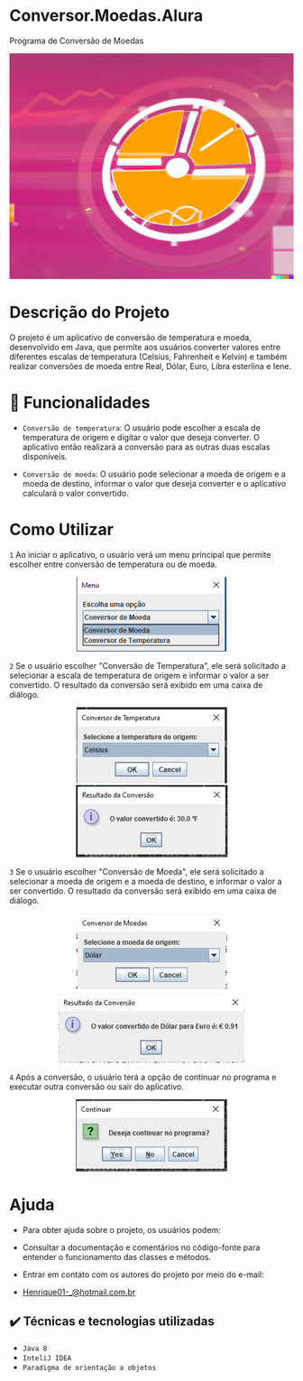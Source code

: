 # Conversor.Moedas.Alura
Programa de Conversão de Moedas
<div>
  <img src="https://github.com/henriqueerds/Conversor.Moedas.Alura/blob/cfacd282abc19f9da12d73e3dc6164b0ad49d1f1/Imagens/2023-07-27%2023.16.16.png" width =100% height= 400px>
</div>

# Descrição do Projeto
O projeto é um aplicativo de conversão de temperatura e moeda, desenvolvido em Java, que permite aos usuários converter valores entre diferentes escalas de temperatura (Celsius, Fahrenheit e Kelvin) e também realizar conversões de moeda entre Real, Dólar, Euro, Libra esterlina e Iene.

# 🔨 Funcionalidades
- `Conversão de temperatura`: O usuário pode escolher a escala de temperatura de origem e digitar o valor que deseja converter. O aplicativo então realizará a conversão para as outras duas escalas disponíveis.

- `Conversão de moeda`: O usuário pode selecionar a moeda de origem e a moeda de destino, informar o valor que deseja converter e o aplicativo calculará o valor convertido.

# Como Utilizar
`1` Ao iniciar o aplicativo, o usuário verá um menu principal que permite escolher entre conversão de temperatura ou de moeda.
<div align="center"><img src="https://github.com/henriqueerds/Conversor.Moedas.Alura/blob/6a4453feb9c93f6ccf6ca6d576676618b20dd121/Imagens/menu.png" ></div>

`2` Se o usuário escolher "Conversão de Temperatura", ele será solicitado a selecionar a escala de temperatura de origem e informar o valor a ser convertido. O resultado da conversão será exibido em uma caixa de diálogo.
<div align="center"> <img src= "https://github.com/henriqueerds/Conversor.Moedas.Alura/blob/6a4453feb9c93f6ccf6ca6d576676618b20dd121/Imagens/temperatura.JPG"> <img src="https://github.com/henriqueerds/Conversor.Moedas.Alura/blob/6a4453feb9c93f6ccf6ca6d576676618b20dd121/Imagens/resultado%20temperatura.JPG"></div>

`3` Se o usuário escolher "Conversão de Moeda", ele será solicitado a selecionar a moeda de origem e a moeda de destino, e informar o valor a ser convertido. O resultado da conversão será exibido em uma caixa de diálogo.
<div align="center"> <img src= "https://github.com/henriqueerds/Conversor.Moedas.Alura/blob/6a4453feb9c93f6ccf6ca6d576676618b20dd121/Imagens/moedas.JPG"> <img src="https://github.com/henriqueerds/Conversor.Moedas.Alura/blob/6a4453feb9c93f6ccf6ca6d576676618b20dd121/Imagens/resultado%20moedas.JPG"></div>

`4` Após a conversão, o usuário terá a opção de continuar no programa e executar outra conversão ou sair do aplicativo.
<div align="center"><img src="https://github.com/henriqueerds/Conversor.Moedas.Alura/blob/6a4453feb9c93f6ccf6ca6d576676618b20dd121/Imagens/continuar.JPG"></div>

# Ajuda
- Para obter ajuda sobre o projeto, os usuários podem:

- Consultar a documentação e comentários no código-fonte para entender o funcionamento das classes e métodos.
- Entrar em contato com os autores do projeto por meio do e-mail:
- Henrique01-_@hotmail.com.br

## ✔️ Técnicas e tecnologias utilizadas

- ``Java 8``
- ``InteliJ IDEA``
- ``Paradigma de orientação a objetos``
